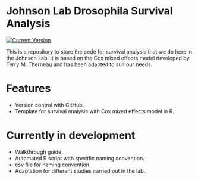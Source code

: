 # Johnson Lab Drosophila Survival Analysis

[![Current Version](https://img.shields.io/badge/tag-v1.0.1-blue)](https://github.com/equanimity-23/johnson_survival-analysis/tags)

This is a repository to store the code for survival analysis that we do here in the Johnson Lab. It is based on the Cox mixed effects model developed by Terry M. Therneau and has been adapted to suit our needs.

# Features

- Version control with GitHub.
- Template for survival analysis with Cox mixed effects model in R.

# Currently in development
- Walkthrough guide.
- Automated R script with specific naming convention.
- csv file for naming convention.
- Adaptation for different studies carried out in the lab. 
